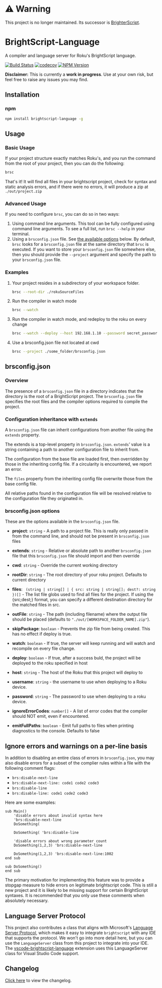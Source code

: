 # ⚠️ Warning 
This project is no longer maintained. Its successor is [BrighterScript](https://github.com/RokuCommunity/brighterscript).

# BrightScript-Language

A compiler and language server for Roku's BrightScript language. 

[![Build Status](https://travis-ci.org/TwitchBronBron/brightscript-language.svg?branch=master)](https://travis-ci.org/TwitchBronBron/brightscript-language)
[![codecov](https://codecov.io/gh/TwitchBronBron/brightscript-language/branch/master/graph/badge.svg)](https://codecov.io/gh/TwitchBronBron/brightscript-language)
[![NPM Version](https://badge.fury.io/js/brightscript-language.svg?style=flat)](https://npmjs.org/package/brightscript-language)

 **Disclaimer:** This is currently a **work in progress**. Use at your own risk, but feel free to raise any issues you may find. 

## Installation

### npm

```bash
npm install brightscript-language -g
```

## Usage

### Basic Usage

If your project structure exactly matches Roku's, and you run the command from the root of your project, then you can do the following: 

```bash
brsc 
```

That's it! It will find all files in your brightscript project, check for syntax and static analysis errors, and if there were no errors, it will produce a zip at `./out/project.zip`

### Advanced Usage

If you need to configure `brsc`, you can do so in two ways: 

1. Using command line arguments. 
    This tool can be fully configured using command line arguments. To see a full list, run `brsc --help` in your terminal.
2. Using a `brsconfig.json` file. See [the available options](#brsconfig.json-options) below. 
    By default, `brsc` looks for a `brsconfig.json` file at the same directory that `brsc` is executed. If you want to store your `brsconfig.json` file somewhere else, then you should provide the `--project` argument and specify the path to your `brsconfig.json` file. 

### Examples

1. Your project resides in a subdirectory of your workspace folder. 

    ```bash
    brsc --root-dir ./rokuSourceFiles
    ```
2. Run the compiler in watch mode

    ```bash
    brsc --watch
    ```

3. Run the compiler in watch mode, and redeploy to the roku on every change
    ```bash
    brsc --watch --deploy --host 192.168.1.10 --password secret_password
    ```
4. Use a brsconfig.json file not located at cwd
    ```bash
    brsc --project ./some_folder/brsconfig.json
    ```
## brsconfig.json

### Overview
The presence of a `brsconfig.json` file in a directory indicates that the directory is the root of a BrightScript project. The `brsconfig.json` file specifies the root files and the compiler options required to compile the project.

### Configuration inheritance with `extends`

A `brsconfig.json` file can inherit configurations from another file using the `extends` property.

The extends is a top-level property in `brsconfig.json`. `extends`’ value is a string containing a path to another configuration file to inherit from.

The configuration from the base file are loaded first, then overridden by those in the inheriting config file. If a circularity is encountered, we report an error.

The `files` property from the inheriting config file overwrite those from the base config file.

All relative paths found in the configuration file will be resolved relative to the configuration file they originated in.


### brsconfig.json options

These are the options available in the `brsconfig.json` file. 

 - **project**: `string` - A path to a project file. This is really only passed in from the command line, and should not be present in `brsconfig.json` files

 - **extends**: `string` - Relative or absolute path to another `brsconfig.json` file that this `brsconfig.json` file should import and then override

 - **cwd**: `string` - Override the current working directory

 - **rootDir**: `string` - The root directory of your roku project. Defaults to current directory

 - **files**: ` (string | string[] | { src: string | string[]; dest?: string })[]` - The list file globs used to find all files for the project. If using the {src;dest;} format, you can specify a different destination directory for the matched files in src. 

 - **outFile**: `string` -  The path (including filename) where the output file should be placed (defaults to `"./out/[WORKSPACE_FOLDER_NAME].zip"`).
 
 - **skipPackage**: `boolean` - Prevents the zip file from being created. This has no effect if deploy is true. 

 - **watch**: `boolean` -  If true, the server will keep running and will watch and recompile on every file change.

 - **deploy**: `boolean` -  If true, after a success buld, the project will be deployed to the roku specified in host

 - **host**: `string` -  The host of the Roku that this project will deploy to

 - **username**: `string` - the username to use when deploying to a Roku device.

 - **password**: `string` - The password to use when deploying to a roku device.

 - **ignoreErrorCodes**: `number[]` - A list of error codes that the compiler should NOT emit, even if encountered. 

 - **emitFullPaths**: `boolean` -  Emit full paths to files when printing diagnostics to the console. Defaults to false


## Ignore errors and warnings on a per-line basis
In addition to disabling an entire class of errors in `brsconfig.json`, you may also disable errors for a subset of the complier rules within a file with the following comment flags:
 - `brs:disable-next-line`
 - `brs:disable-next-line: code1 code2 code3`
 - `brs:disable-line`
 - `brs:disable-line: code1 code2 code3`

Here are some examples:

```brightscript
sub Main()
    'disable errors about invalid syntax here
    'brs:disable-next-line
    DoSomething(

    DoSomething( 'brs:disable-line
    
    'disable errors about wrong parameter count
    DoSomething(1,2,3) 'brs:disable-next-line

    DoSomething(1,2,3) 'brs:disable-next-line:1002
end sub

sub DoSomething()
end sub
```

The primary motivation for implementing this feature was to provide a stopgap measure to hide errors on legitimate brightscript code. This is still a new project and it is likely to be missing support for certain BrightScript syntaxes. It is recommended that you only use these comments when absolutely necessary.

## Language Server Protocol

This project also contributes a class that aligns with Microsoft's [Language Server Protocol](https://microsoft.github.io/language-server-protocol/), which makes it easy to integrate `brightscript` with any IDE that supports the protocol. We won't go into more detail here, but you can use the `LanguageServer` class from this project to integrate into your IDE. The [vscode-brightscript-language](https://github.com/twitchbronbron/vscode-brightscript-language) extension uses this LanguageServer class for Visual Studio Code support. 


## Changelog
[Click here](CHANGELOG.md) to view the changelog.

